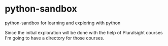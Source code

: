# python-sandbox
python-sandbox for learning and exploring with python

Since the initial exploration will be done with the help of Pluralsight courses
I'm going to have a directory for those courses.
